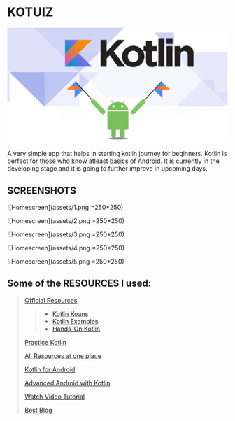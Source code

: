 # KOTUIZ
![KOTLIN](assets/KOTLIN.png)

A very simple app that helps in starting kotlin journey for beginners. Kotlin is perfect for those who know atleast basics of Android.
It is currently in the developing stage and it is going to further improve in upcoming days.

## SCREENSHOTS
![Homescreen](assets/1.png =250*250)

![Homescreen](assets/2.png =250*250)

![Homescreen](assets/3.png =250*250)

![Homescreen](assets/4.png =250*250)

![Homescreen](assets/5.png =250*250)

## Some of the RESOURCES I used:
> [Official Resources](https://kotlinlang.org/)
>
>> - [Kotlin Koans](https://play.kotlinlang.org/koans/)
>> - [Kotlin Examples](https://play.kotlinlang.org/byExample/overview)
>> - [Hands-On Kotlin](https://play.kotlinlang.org/hands-on/overview)
> 
> [Practice Kotlin](https://play.kotlinlang.org)
>
> [All Resources at one place](https://eventsonair.withgoogle.com/events/kotlin/resources)
>
> [Kotlin for Android](https://developer.android.com/courses/kotlin-android-fundamentals/overview)
>
> [Advanced Android with Kotlin](https://developer.android.com/courses/kotlin-android-advanced/overview)
>
> [Watch Video Tutorial](https://www.youtube.com/watch?v=F9UC9DY-vIU)
>
> [Best Blog](https://blog.kotlin-academy.com/)
